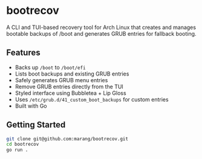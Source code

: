 # bootrecov

A CLI and TUI-based recovery tool for Arch Linux that creates and manages bootable backups of /boot and generates GRUB entries for fallback booting.

## Features

- Backs up `/boot` to `/boot/efi`
- Lists boot backups and existing GRUB entries
- Safely generates GRUB menu entries
- Remove GRUB entries directly from the TUI
- Styled interface using Bubbletea + Lip Gloss
- Uses `/etc/grub.d/41_custom_boot_backups` for custom entries
- Built with Go

## Getting Started

```bash
git clone git@github.com:marang/bootrecov.git
cd bootrecov
go run .
```
